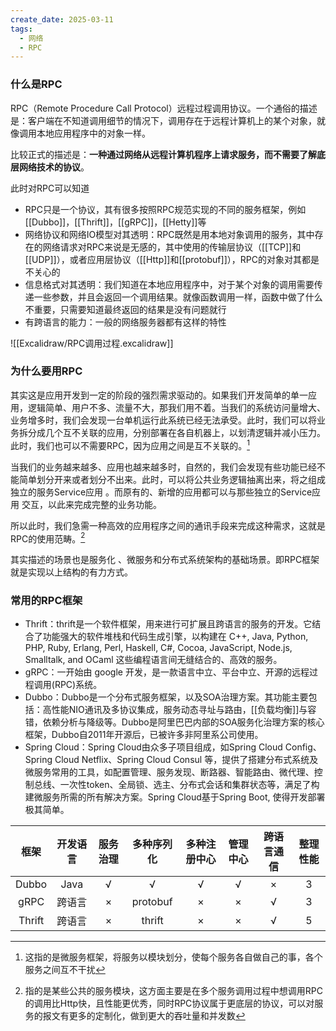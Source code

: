 ```yaml
---
create_date: 2025-03-11
tags:
  - 网络
  - RPC
---
```


### 什么是RPC

RPC（Remote Procedure Call Protocol）远程过程调用协议。一个通俗的描述是：客户端在不知道调用细节的情况下，调用存在于远程计算机上的某个对象，就像调用本地应用程序中的对象一样。

比较正式的描述是：**一种通过网络从远程计算机程序上请求服务，而不需要了解底层网络技术的协议**。

此时对RPC可以知道

- RPC只是一个协议，其有很多按照RPC规范实现的不同的服务框架，例如[[Dubbo]]，[[Thrift]]，[[gRPC]]，[[Hetty]]等
- 网络协议和网络IO模型对其透明：RPC既然是用本地对象调用的服务，其中存在的网络请求对RPC来说是无感的，其中使用的传输层协议（[[TCP]]和[[UDP]]），或者应用层协议（[[Http]]和[[protobuf]]），RPC的对象对其都是不关心的
- 信息格式对其透明：我们知道在本地应用程序中，对于某个对象的调用需要传递一些参数，并且会返回一个调用结果。就像函数调用一样，函数中做了什么不重要，只需要知道最终返回的结果是没有问题就行
- 有跨语言的能力：一般的网络服务器都有这样的特性

![[Excalidraw/RPC调用过程.excalidraw]]

### 为什么要用RPC

其实这是应用开发到一定的阶段的强烈需求驱动的。如果我们开发简单的单一应用，逻辑简单、用户不多、流量不大，那我们用不着。当我们的系统访问量增大、业务增多时，我们会发现一台单机运行此系统已经无法承受。此时，我们可以将业务拆分成几个互不关联的应用，分别部署在各自机器上，以划清逻辑并减小压力。此时，我们也可以不需要RPC，因为应用之间是互不关联的。[^1]

当我们的业务越来越多、应用也越来越多时，自然的，我们会发现有些功能已经不能简单划分开来或者划分不出来。此时，可以将公共业务逻辑抽离出来，将之组成独立的服务Service应用 。而原有的、新增的应用都可以与那些独立的Service应用 交互，以此来完成完整的业务功能。

所以此时，我们急需一种高效的应用程序之间的通讯手段来完成这种需求，这就是RPC的使用范畴。[^2]

其实描述的场景也是服务化 、微服务和分布式系统架构的基础场景。即RPC框架就是实现以上结构的有力方式。

### 常用的RPC框架

- Thrift：thrift是一个软件框架，用来进行可扩展且跨语言的服务的开发。它结合了功能强大的软件堆栈和代码生成引擎，以构建在 C++, Java, Python, PHP, Ruby, Erlang, Perl, Haskell, C#, Cocoa, JavaScript, Node.js, Smalltalk, and OCaml 这些编程语言间无缝结合的、高效的服务。
- gRPC：一开始由 google 开发，是一款语言中立、平台中立、开源的远程过程调用(RPC)系统。
- Dubbo：Dubbo是一个分布式服务框架，以及SOA治理方案。其功能主要包括：高性能NIO通讯及多协议集成，服务动态寻址与路由，[[负载均衡]]与容错，依赖分析与降级等。Dubbo是阿里巴巴内部的SOA服务化治理方案的核心框架，Dubbo自2011年开源后，已被许多非阿里系公司使用。
- Spring Cloud：Spring Cloud由众多子项目组成，如Spring Cloud Config、Spring Cloud Netflix、Spring Cloud Consul 等，提供了搭建分布式系统及微服务常用的工具，如配置管理、服务发现、断路器、智能路由、微代理、控制总线、一次性token、全局锁、选主、分布式会话和集群状态等，满足了构建微服务所需的所有解决方案。Spring Cloud基于Spring Boot, 使得开发部署极其简单。

|   框架   | 开发语言 | 服务治理 |  多种序列化   | 多种注册中心 | 管理中心 | 跨语言通信 | 整理性能 |
| :----: | :--: | :--: | :------: | :----: | :--: | :---: | :--: |
| Dubbo  | Java |  √   |    √     |   √    |  √   |   ×   |  3   |
|  gRPC  | 跨语言  |  ×   | protobuf |   ×    |  ×   |   √   |  3   |
| Thrift | 跨语言  |  ×   |  thrift  |   ×    |  ×   |   √   |  5   |

[^1]: 这指的是微服务框架，将服务以模块划分，使每个服务各自做自己的事，各个服务之间互不干扰

[^2]: 指的是某些公共的服务模块，这方面主要是在多个服务调用过程中想调用RPC的调用比Http快，且性能更优秀，同时RPC协议属于更底层的协议，可以对服务的报文有更多的定制化，做到更大的吞吐量和并发数
